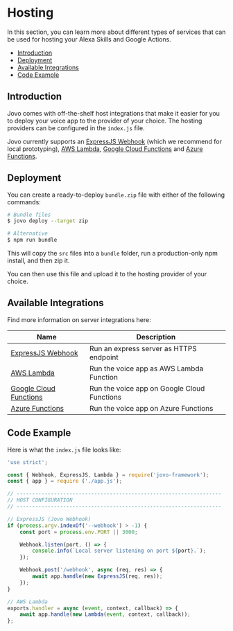 # Hosting

In this section, you can learn more about different types of services that can be used for hosting your Alexa Skills and Google Actions.

* [Introduction](#introduction)
* [Deployment](#deployment)
* [Available Integrations](#available-integrations)
* [Code Example](#code-example)


## Introduction

Jovo comes with off-the-shelf host integrations that make it easier for you to deploy your voice app to the provider of your choice. The hosting providers can be configured in the `index.js` file.

Jovo currently supports an [ExpressJS Webhook](./express-js.md './hosting/express-js') (which we recommend for local prototyping), [AWS Lambda](./aws-lambda.md './hosting/aws-lambda'), [Google Cloud Functions](./google-cloud-functions.md './hosting/google-cloud-functions') and [Azure Functions](./azure-functions.md './hosting/azure-functions'). 

## Deployment

You can create a ready-to-deploy `bundle.zip` file with either of the following commands:

```sh
# Bundle files
$ jovo deploy --target zip

# Alternative
$ npm run bundle
```

This will copy the `src` files into a `bundle` folder, run a production-only npm install, and then zip it.

You can then use this file and upload it to the hosting provider of your choice.


## Available Integrations

Find more information on server integrations here:

Name | Description
------------ | -------------
[ExpressJS Webhook](./express-js.md './hosting/express-js') | Run an express server as HTTPS endpoint
[AWS Lambda](./aws-lambda.md './hosting/aws-lambda') | Run the voice app as AWS Lambda Function
[Google Cloud Functions](./google-cloud-functions.md './hosting/google-cloud-functions') | Run the voice app on Google Cloud Functions
[Azure Functions](./azure-functions.md './hosting/azure-functions') | Run the voice app on Azure Functions


## Code Example

Here is what the `index.js` file looks like:

```javascript
'use strict';

const { Webhook, ExpressJS, Lambda } = require('jovo-framework');
const { app } = require ('./app.js');

// ------------------------------------------------------------------
// HOST CONFIGURATION
// ------------------------------------------------------------------

// ExpressJS (Jovo Webhook)
if (process.argv.indexOf('--webhook') > -1) {
    const port = process.env.PORT || 3000;

    Webhook.listen(port, () => {
        console.info(`Local server listening on port ${port}.`);
    });

    Webhook.post('/webhook', async (req, res) => {
        await app.handle(new ExpressJS(req, res));
    });
}

// AWS Lambda
exports.handler = async (event, context, callback) => {
    await app.handle(new Lambda(event, context, callback));
};
```

<!--[metadata]: {"description": "Host your Alexa Skill and Google Action on AWS Lambda, Azure Functions, or a Webserver with Jovo.", "route": "hosting"}-->
